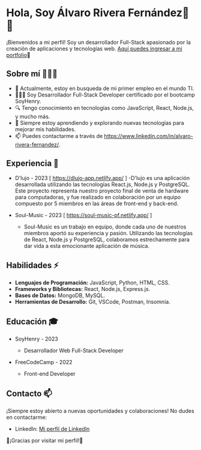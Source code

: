 # Hola, Soy Álvaro Rivera Fernández👋👨

¡Bienvenidos a mi perfil! Soy un desarrollador Full-Stack apasionado por la creación de aplicaciones y tecnologías web. [Aquí puedes ingresar a mi portfolio](https://portfolio-arivera.netlify.app/)🚀

## Sobre mí 👨🏻‍💻

- 🔭 Actualmente, estoy en busqueda de mi primer empleo en el mundo TI.
- 👨🏻‍🎓 Soy Desarrollador Full-Stack Developer certificado por el bootcamp SoyHenry.
- 🔍 Tengo conocimiento en tecnologías como JavaScript, React, Node.js, y mucho más.
- 🌱 Siempre estoy aprendiendo y explorando nuevas tecnologías para mejorar mis habilidades.
- 📫 Puedes contactarme a través de https://www.linkedin.com/in/alvaro-rivera-fernandez/.

## Experiencia 🌱

- D'lujo - 2023 [ https://dlujo-app.netlify.app/ ]
  -D'lujo es una aplicación desarrollada utilizando las tecnologías React.js, Node.js y PostgreSQL. Este proyecto representa nuestro proyecto final de venta de hardware para computadoras, y fue realizado en colaboración por un equipo compuesto por 5 miembros en las áreas de front-end y back-end.

- Soul-Music - 2023 [ https://soul-music-pf.netlify.app/ ]
  - Soul-Music es un trabajo en equipo, donde cada uno de nuestros miembros aportó su experiencia y pasión. Utilizando las tecnologías de React, Node.js y PostgreSQL, colaboramos estrechamente para dar vida a esta emocionante aplicación de música.

## Habilidades ⚡

- **Lenguajes de Programación:** JavaScript, Python, HTML, CSS.
- **Frameworks y Bibliotecas:** React, Node.js, Express.js.
- **Bases de Datos:** MongoDB, MySQL.
- **Herramientas de Desarrollo:** Git, VSCode, Postman, Insomnia.

## Educación 🎓

- SoyHenry - 2023 
  - Desarrollador Web Full-Stack Developer
  
- FreeCodeCamp - 2022
  - Front-end Developer

## Contacto 📫

¡Siempre estoy abierto a nuevas oportunidades y colaboraciones! No dudes en contactarme:

- LinkedIn: [Mi perfil de LinkedIn](https://www.linkedin.com/in/alvaro-rivera-fernandez/)

👋¡Gracias por visitar mi perfil!👋
<!--
**Arivera97/Arivera97** is a ✨ _special_ ✨ repository because its `README.md` (this file) appears on your GitHub profile.

Here are some ideas to get you started:

-  I’m currently working on ...
-  I’m currently learning ...
- 👯 I’m looking to collaborate on ...
- 🤔 I’m looking for help with ...
- 💬 Ask me about ...
-  📫 How to reach me: ...
- 😄 Pronouns: ...
- ⚡ Fun fact: ...
-->
